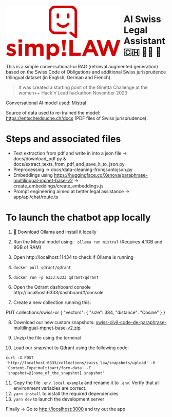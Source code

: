 <img src="Simp!LAW Logo.png"
     alt="logo"
     style="float: left; margin-right: 10px;" />

# AI Swiss Legal Assistant 🇨🇭 👩‍⚖️ 🤖

This is a simple conversational-ui RAG (retrieval augmented generation) based on the Swiss Code of Obligations and additional Swiss jurisprudence trilingual dataset (in English, German and French).

> It was created a starting point of the Ginetta Challenge at the women++ Hack'n'Lead hackathon November 2023
> 

Conversational AI model used: [Mistral](https://mistral.ai/)

Source of data used to re-trained the model: https://entscheidsuche.ch/docs (PDF files of Swiss jurisprudence). 



# Steps and associated files

- Text extraction from pdf and write in into a json file → docs/download_pdf.py & docs/extract_texts_from_pdf_and_save_it_to_json.py
- Preprocessing → docs/data-cleaning-fromjsontojson.py
- Embeddings using https://huggingface.co/Xenova/paraphrase-multilingual-mpnet-base-v2 → create_embeddings/create_embeddings.js
- Prompt engineering aimed at better legal assistance → app/api/chat/route.ts



# To launch the chatbot app locally

1. 🦙 Download Ollama and install it locally
2. Run the Mistral model using:
 ```  ollama run mistral ```
(Requires 4.1GB and 8GB of RAM)
3. Open http://localhost:11434 to check if Ollama is running
4. ``` docker pull qdrant/qdrant ```
5. ``` docker run -p 6333:6333 qdrant/qdrant ```
6. Open the Qdrant dashboard console http://localhost:6333/dashboard#/console

7. Create a new collection running this:

PUT collections/swiss-or
{
  "vectors": {
    "size": 384,
    "distance": "Cosine"
  }
}

8. Download our new custom snapshots: [swiss-civil-code-de-paraphrase-multilingual-mpnet-base-v2.zip](https://github.com/margot95/metrics-chicks/files/13328437/swiss-civil-code-de-paraphrase-multilingual-mpnet-base-v2.zip)

9. Unzip the file using the terminal

10. Load our snapshot to Qdrant using the following code:
    
```
curl -X POST 'http://localhost:6333/collections/swiss_law/snapshots/upload' -H 'Content-Type:multipart/form-data' -F 'snapshot=@[name_of_the_snapshot].snapshot'
```

11. Copy the file `.env.local.example` and rename it to `.env`. Verify that all environment variables are correct.
12. `yarn install` to install the required dependencies
13. `yarn dev` to launch the development server

Finally -> Go to <http://localhost:3000> and try out the app

